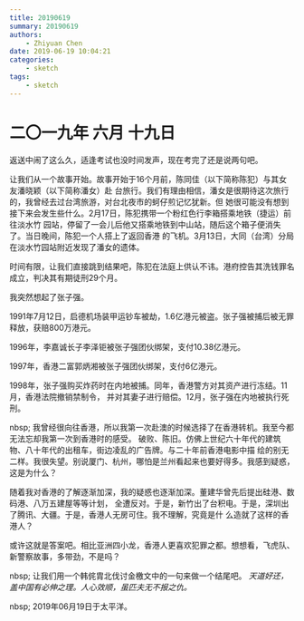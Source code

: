 ```yaml
---
title: 20190619
summary: 20190619
authors:
    - Zhiyuan Chen
date: 2019-06-19 10:04:21
categories: 
    - sketch
tags:
    - sketch
---
```

# 二〇一九年 六月 十九日

返送中闹了这么久，适逢考试也没时间发声，现在考完了还是说两句吧。

让我们从一个故事开始。故事开始于16个月前，陈同佳（以下简称陈犯）与其女友潘晓颖（以下简称潘女）赴
台旅行。我们有理由相信，潘女是很期待这次旅行的，我曾经去过台湾旅游，对台北夜市的蚵仔煎记忆犹新。但
她很可能没有想到接下来会发生些什么。2月17日，陈犯携带一个粉红色行李箱搭乘地铁（捷运）前往淡水竹
园站，停留了一会儿后他又搭乘地铁到中山站，随后这个箱子便消失了。当日晚间，陈犯一个人搭上了返回香港
的飞机。3月13日，大同（台湾）分局在淡水竹园站附近发现了潘女的遗体。

时间有限，让我们直接跳到结果吧，陈犯在法庭上供认不讳。港府控告其洗钱罪名成立，判决其有期徒刑29个月。

我突然想起了张子强。

1991年7月12日，启德机场装甲运钞车被劫，1.6亿港元被盗。张子强被捕后被无罪释放，获赔800万港元。

1996年，李嘉诚长子李泽钜被张子强团伙绑架，支付10.38亿港元。

1997年，香港二富郭炳湘被张子强团伙绑架，支付6亿港元。

1998年，张子强购买炸药时在内地被捕。同年，香港警方对其资产进行冻结。11月，香港法院撤销禁制令，
并对其妻子进行赔偿。12月，张子强在内地被执行死刑。

nbsp;
我曾经很向往香港，所以我第一次赴澳的时候选择了在香港转机。我至今都无法忘却我第一次到香港时的感受。
破败、陈旧。仿佛上世纪六十年代的建筑物、八十年代的出租车，街边凌乱的广告牌。与二十年前香港电影中描
绘的别无二样。我很失望。别说厦门、杭州，哪怕是兰州看起来也要好得多。我感到疑惑，这是为什么？

随着我对香港的了解逐渐加深，我的疑惑也逐渐加深。董建华曾先后提出硅港、数码港、八万五建屋等等计划，
全遭反对。于是，新竹出了台积电。于是，深圳出了腾讯、大疆。于是，香港人无房可住。我不理解，究竟是什
么造就了这样的香港人？

或许这就是答案吧。相比亚洲四小龙，香港人更喜欢犯罪之都。想想看，飞虎队、新警察故事，多带劲，不是吗？

nbsp;
让我们用一个韩侂胄北伐讨金檄文中的一句来做一个结尾吧。
*天道好还，盖中国有必伸之理。人心效顺，虽匹夫无不报之仇。*

nbsp;
2019年06月19日于太平洋。
